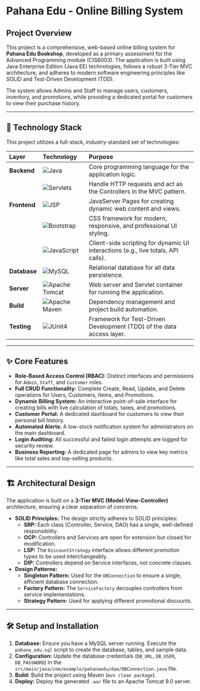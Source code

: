# Pahana Edu - Online Billing System

## Project Overview

This project is a comprehensive, web-based online billing system for **Pahana Edu Bookshop**, developed as a primary assessment for the Advanced Programming module (CIS6003). The application is built using Java Enterprise Edition (Java EE) technologies, follows a robust 3-Tier MVC architecture, and adheres to modern software engineering principles like SOLID and Test-Driven Development (TDD).

The system allows Admins and Staff to manage users, customers, inventory, and promotions, while providing a dedicated portal for customers to view their purchase history.

---

## 🚀 Technology Stack

This project utilizes a full-stack, industry-standard set of technologies:

| Layer       | Technology                                                                                                                                  | Purpose                                                                               |
| :---------- | :------------------------------------------------------------------------------------------------------------------------------------------ | :------------------------------------------------------------------------------------ |
| **Backend** | ![Java](https://img.shields.io/badge/Java-17-orange)                                                                                        | Core programming language for the application logic.                                  |
|             | ![Servlets](https://img.shields.io/badge/Jakarta%20Servlets-4.0-red)                                                                        | Handle HTTP requests and act as the Controllers in the MVC pattern.                   |
| **Frontend**| ![JSP](https://img.shields.io/badge/JSP-2.3-blue)                                                                                           | JavaServer Pages for creating dynamic web content and views.                          |
|             | ![Bootstrap](https://img.shields.io/badge/Bootstrap-5.3-purple?logo=bootstrap&logoColor=white)                                            | CSS framework for modern, responsive, and professional UI styling.                    |
|             | ![JavaScript](https://img.shields.io/badge/JavaScript-ES6-yellow?logo=javascript&logoColor=white)                                         | Client-side scripting for dynamic UI interactions (e.g., live totals, API calls).     |
| **Database**| ![MySQL](https://img.shields.io/badge/MySQL-8.0-blue?logo=mysql&logoColor=white)                                                            | Relational database for all data persistence.                                         |
| **Server**  | ![Apache Tomcat](https://img.shields.io/badge/Apache%20Tomcat-9.0-lightgrey?logo=apache&logoColor=red)                                      | Web server and Servlet container for running the application.                         |
| **Build**   | ![Apache Maven](https://img.shields.io/badge/Apache%20Maven-3.8-red?logo=apache-maven&logoColor=white)                                      | Dependency management and project build automation.                                   |
| **Testing** | ![JUnit4](https://img.shields.io/badge/JUnit-4-green)                                                                                       | Framework for Test-Driven Development (TDD) of the data access layer.                 |

---

## ✨ Core Features

-   **Role-Based Access Control (RBAC):** Distinct interfaces and permissions for `Admin`, `Staff`, and `Customer` roles.
-   **Full CRUD Functionality:** Complete Create, Read, Update, and Delete operations for Users, Customers, Items, and Promotions.
-   **Dynamic Billing System:** An interactive point-of-sale interface for creating bills with live calculation of totals, taxes, and promotions.
-   **Customer Portal:** A dedicated dashboard for customers to view their personal bill history.
-   **Automated Alerts:** A low-stock notification system for administrators on the main dashboard.
-   **Login Auditing:** All successful and failed login attempts are logged for security review.
-   **Business Reporting:** A dedicated page for admins to view key metrics like total sales and top-selling products.

---

## 🏗️ Architectural Design

The application is built on a **3-Tier MVC (Model-View-Controller)** architecture, ensuring a clear separation of concerns.

-   **SOLID Principles:** The design strictly adheres to SOLID principles:
    -   **SRP:** Each class (Controller, Service, DAO) has a single, well-defined responsibility.
    -   **OCP:** Controllers and Services are open for extension but closed for modification.
    -   **LSP:** The `DiscountStrategy` interface allows different promotion types to be used interchangeably.
    -   **DIP:** Controllers depend on Service interfaces, not concrete classes.
-   **Design Patterns:**
    -   **Singleton Pattern:** Used for the `DBConnection` to ensure a single, efficient database connection.
    -   **Factory Pattern:** The `ServiceFactory` decouples controllers from service implementations.
    -   **Strategy Pattern:** Used for applying different promotional discounts.

---

## 🛠️ Setup and Installation

1.  **Database:** Ensure you have a MySQL server running. Execute the `pahana_edu.sql` script to create the database, tables, and sample data.
2.  **Configuration:** Update the database credentials (`DB_URL`, `DB_USER`, `DB_PASSWORD`) in the `src/main/java/com/example/pahanaedu/dao/DBConnection.java` file.
3.  **Build:** Build the project using Maven (`mvn clean package`).
4.  **Deploy:** Deploy the generated `.war` file to an Apache Tomcat 9.0 server.